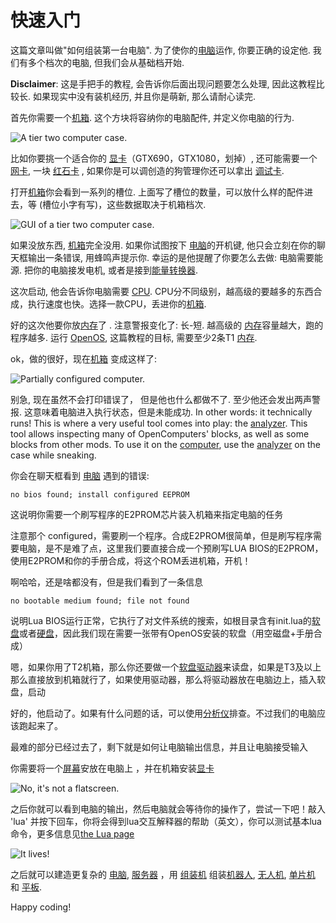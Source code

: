 # 快速入门

这篇文章叫做"如何组装第一台电脑". 为了使你的[电脑](computer.md)运作, 你要正确的设定他. 我们有多个档次的电脑, 但我们会从基础档开始.

**Disclaimer**: 这是手把手的教程, 会告诉你后面出现问题要怎么处理, 因此这教程比较长. 如果现实中没有装机经历, 并且你是萌新, 那么请耐心读完.

首先你需要一个[机箱](../block/case1.md). 这个方块将容纳你的电脑配件, 并定义你电脑的行为.

![A tier two computer case.](oredict:oc:case2)

比如你要挑一个适合你的 [显卡](../item/graphicsCard1.md)（GTX690，GTX1080，划掉）, 还可能需要一个[网卡](../item/lanCard.md), 一块 [红石卡](../item/redstoneCard1.md) , 如果你是可以调创造的狗管理你还可以拿出 [调试卡](../item/debugCard.md).

打开[机箱](../block/case1.md)你会看到一系列的槽位. 上面写了槽位的数量，可以放什么样的配件进去，等 (槽位小字有写)，这些数据取决于机箱档次.

![GUI of a tier two computer case.](opencomputers:doc/img/configuration_case1.png)

如果没放东西, [机箱](../block/case1.md)完全没用. 如果你试图按下 [电脑](computer.md)的开机键, 他只会立刻在你的聊天框输出一条错误, 用蜂鸣声提示你. 幸运的是他提醒了你要怎么去做: 电脑需要能源. 把你的电脑接发电机, 或者是接到[能量转换器](../block/powerConverter.md).

这次启动, 他会告诉你电脑需要 [CPU](../item/cpu1.md). CPU分不同级别，越高级的要越多的东西合成，执行速度也快。选择一款CPU，丢进你的[机箱](../block/case1.md).

好的这次他要你放[内存](../item/ram1.md)了 . 注意警报变化了: 长-短. 越高级的 [内存](../item/ram1.md)容量越大，跑的程序越多. 运行 [OpenOS](openOS.md), 这篇教程的目标, 需要至少2条T1 [内存](../item/ram1.md).

ok，做的很好，现在[机箱](../block/case1.md) 变成这样了:

![Partially configured computer.](opencomputers:doc/img/configuration_case2.png)

别急, 现在虽然不会打印错误了， 但是他也什么都做不了. 至少他还会发出两声警报. 这意味着电脑进入执行状态，但是未能成功. In other words: it technically runs! This is where a very useful tool comes into play: the [analyzer](../item/analyzer.md). This tool allows inspecting many of OpenComputers' blocks, as well as some blocks from other mods. To use it on the [computer](computer.md), use the [analyzer](../item/analyzer.md) on the case while sneaking.

你会在聊天框看到 [电脑](computer.md) 遇到的错误:

`no bios found; install configured EEPROM`

这说明你需要一个刷写程序的E2PROM芯片装入机箱来指定电脑的任务

注意那个 configured，需要刷一个程序。合成E2PROM很简单，但是刷写程序需要电脑，是不是难了点，这里我们要直接合成一个预刷写LUA BIOS的E2PROM，使用E2PROM和你的手册合成，将这个ROM丢进机箱，开机！

啊哈哈，还是啥都没有，但是我们看到了一条信息

`no bootable medium found; file not found`

说明Lua BIOS运行正常，它执行了对文件系统的搜索，如根目录含有init.lua的[软盘](../item/floppy.md)或者[硬盘](../item/hdd1.md)，因此我们现在需要一张带有OpenOS安装的软盘（用空磁盘+手册合成）

嗯，如果你用了T2机箱，那么你还要做一个[软盘驱动器](../block/diskDrive.md)来读盘，如果是T3及以上那么直接放到机箱就行了，如果使用驱动器，那么将驱动器放在电脑边上，插入软盘，启动

好的，他启动了。如果有什么问题的话，可以使用[分析仪](../item/analyzer.md)排查。不过我们的电脑应该跑起来了。

最难的部分已经过去了，剩下就是如何让电脑输出信息，并且让电脑接受输入

你需要将一个[屏幕](../block/screen1.md)安放在电脑上 ，并在机箱安装[显卡](../item/graphicsCard1.md)

![No, it's not a flatscreen.](oredict:oc:screen2)

之后你就可以看到电脑的输出，然后电脑就会等待你的操作了，尝试一下吧！敲入 'lua' 并按下回车，你将会得到lua交互解释器的帮助（英文），你可以测试基本lua命令，更多信息见[the Lua page](lua.md)

![It lives!](opencomputers:doc/img/configuration_done.png)

之后就可以建造更复杂的 [电脑](computer.md), [服务器](../item/server1.md) ，用 [组装机](../block/assembler.md) 组装[机器人](../block/robot.md), [无人机](../item/drone.md), [单片机](../block/microcontroller.md) 和 [平板](../item/tablet.md).

Happy coding!